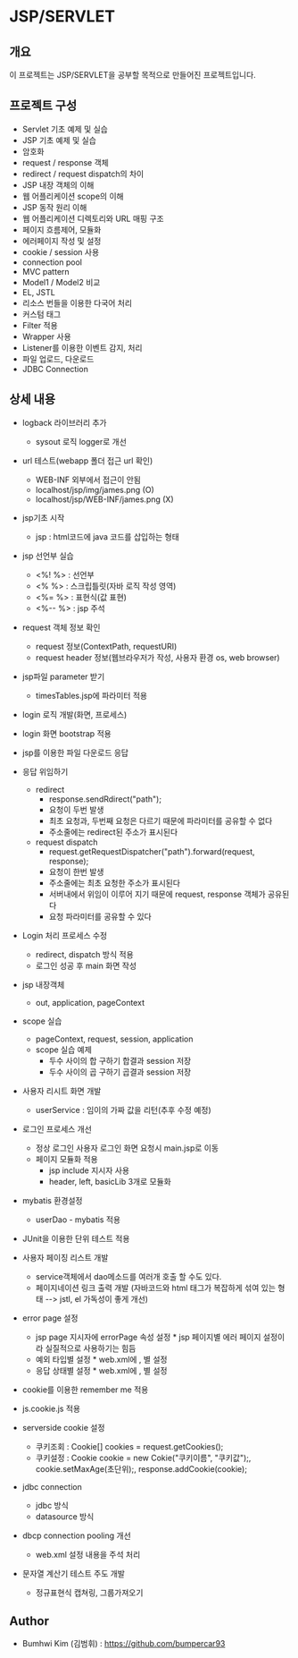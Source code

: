 JSP/SERVLET
=====================
## 개요
이 프로젝트는 JSP/SERVLET을 공부할 목적으로 만들어진 프로젝트입니다.

## 프로젝트 구성
* Servlet 기초 예제 및 실습
* JSP 기초 예제 및 실습
* 암호화
* request / response 객체
* redirect / request dispatch의 차이
* JSP 내장 객체의 이해
* 웹 어플리케이션 scope의 이해
* JSP 동작 원리 이해
* 웹 어플리케이션 디렉토리와 URL 매핑 구조
* 페이지 흐름제어, 모듈화
* 에러페이지 작성 및 설정
* cookie / session 사용
* connection pool
* MVC pattern
* Model1 / Model2 비교
* EL, JSTL
* 리소스 번들을 이용한 다국어 처리
* 커스텀 태그
* Filter 적용
* Wrapper 사용
* Listener를 이용한 이벤트 감지, 처리
* 파일 업로드, 다운로드
* JDBC Connection

## 상세 내용
* logback 라이브러리 추가
    * sysout 로직 logger로 개선
* url 테스트(webapp 폴더 접근 url 확인)
    * WEB-INF 외부에서 접근이 안됨
    * localhost/jsp/img/james.png (O)
    * localhost/jsp/WEB-INF/james.png (X)
* jsp기초 시작
    * jsp : html코드에 java 코드를 삽입하는 형태
* jsp 선언부 실습
    * <%! %> : 선언부
    * <% %> : 스크립틀릿(자바 로직 작성 영역)
    * <%= %> : 표현식(값 표현)
    * <%-- %> : jsp 주석
* request 객체 정보 확인 
    * request 정보(ContextPath, requestURI)
    * request header 정보(웹브라우저가 작성, 사용자 환경 os, web browser)
* jsp파일 parameter 받기
    * timesTables.jsp에 파라미터 적용
* login 로직 개발(화면, 프로세스)
* login 화면 bootstrap 적용
* jsp를 이용한 파일 다운로드 응답
* 응답 위임하기
    * redirect
        * response.sendRdirect("path");
        * 요청이 두번 발생
        * 최초 요청과, 두번째 요청은 다르기 때문에 파라미터를 공유할 수 없다
        * 주소줄에는 redirect된 주소가 표시된다
    * request dispatch
        * request.getRequestDispatcher("path").forward(request, response);
        * 요청이 한번 발생
        * 주소줄에는 최초 요청한 주소가 표시된다
        * 서버내에서 위임이 이루어 지기 때문에 request, response 객체가 공유된다
        * 요청 파라미터를 공유할 수 있다
* Login 처리 프로세스 수정
    * redirect, dispatch 방식 적용
    * 로그인 성공 후 main 화면 작성
* jsp 내장객체
    * out, application, pageContext
* scope 실습
    * pageContext, request, session, application
    * scope 실습 예제
         * 두수 사이의 합 구하기 합결과 session 저장
         * 두수 사이의 곱 구하기 곱결과 session 저장
 * 사용자 리시트 화면 개발
    * userService : 임이의 가짜 값을 리턴(추후 수정 예정)
 * 로그인 프로세스 개선
    * 정상 로그인 사용자 로그인 화면 요청시 main.jsp로 이동
    * 페이지 모듈화 적용
         * jsp include 지시자 사용
         * header, left, basicLib 3개로 모듈화
* mybatis 환경설정
    * userDao - mybatis 적용
* JUnit을 이용한 단위 테스트 적용
* 사용자 페이징 리스트 개발
    * service객체에서 dao메소드를 여러개 호출 할 수도 있다.
    * 페이지네이션 링크 출력 개발 (자바코드와 html 태그가 복잡하게 섞여 있는 형태 --> jstl, el 가독성이 좋게 개선)
* error page 설정
    * jsp page 지시자에 errorPage 속성 설정
          * jsp 페이지별 에러 페이지 설정이라 실질적으로 사용하기는 힘듬
    * 예외 타입별 설정
          * web.xml에 <error-page>, <exception-type>별 설정
    * 응답 상태별 설정
          * web.xml에 <error-page>, <exception-code>별 설정
* cookie를 이용한 remember me 적용
* js.cookie.js 적용
* serverside cookie 설정
    * 쿠키조회 : Cookie[] cookies = request.getCookies();
    * 쿠키설정 : Cookie cookie = new Cokie("쿠키이름", "쿠키값");, cookie.setMaxAge(초단위);, response.addCookie(cookie);
   
* jdbc connection
    * jdbc 방식
    * datasource 방식
   
* dbcp connection pooling 개선
    * web.xml 설정 내용을 주석 처리
   
* 문자열 계산기 테스트 주도 개발
    * 정규표현식 캡쳐링, 그룹가져오기
   
## Author
* Bumhwi Kim (김범휘) : https://github.com/bumpercar93
